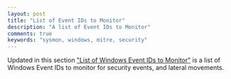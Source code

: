 ```yaml
---
layout: post
title: "List of Event IDs to Monitor"
description: "A list of Event IDs to Monitor"
comments: true
keywords: "sysmon, windows, mitre, security"
---
```


Updated in this section ["List of Windows Event IDs to Monitor"](https://nxlog.co/documentation/nxlog-user-guide/eventlog-eventids.html) is a list of Windows Event IDs to monitor for security events, and lateral movements.
